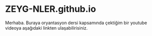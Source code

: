 # ZEYG-NLER.github.io
Merhaba. Buraya oryantasyon dersi kapsamında çektiğim bir youtube videoya aşağıdaki linkten ulaşabilirisiniz.
